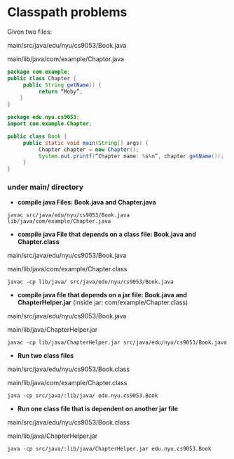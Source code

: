 # Classpath problems

Given two files:

main/src/java/edu/nyu/cs9053/Book.java

main/lib/java/com/example/Chaptor.java

```java
package com.example;
public class Chapter {
     public String getName() {
          return “Moby”;
    }
}
```

```java
package edu.nyu.cs9053;
import com.example.Chapter;

public class Book {
     public static void main(String[] args) {
          Chapter chapter = new Chapter();
          System.out.printf(“Chapter name: %s%n”, chapter.getName());
     }
}
```


### under main/ directory
* **compile java Files: Book.java and Chapter.java**
    
```
javac src/java/edu/nyu/cs9053/Book.java lib/java/com/example/Chapter.java
```
* **compile java File that depends on a class file: Book.java and Chapter.class**

main/src/java/edu/nyu/cs9053/Book.java

main/lib/java/com/example/Chapter.class

```
javac -cp lib/java/ src/java/edu/nyu/cs9053/Book.java
```

* **compile java file that depends on a jar file: Book.java and ChapterHelper.jar** (inside jar: com/example/Chapter.class) 

main/src/java/edu/nyu/cs9053/Book.java

main/lib/java/ChapterHelper.jar

```
javac -cp lib/java/ChapterHelper.jar src/java/edu/nyu/cs9053/Book.java
```
* **Run two class files**

main/src/java/edu/nyu/cs9053/Book.class

main/lib/java/com/example/Chapter.class

```
java -cp src/java/:lib/java/ edu.nyu.cs9053.Book
```
* **Run one class file that is dependent on another jar file**

main/src/java/edu/nyu/cs9053/Book.class

main/lib/java/ChapterHelper.jar

```
java -cp src/java/:lib/java/ChapterHelper.jar edu.nyu.cs9053.Book
```